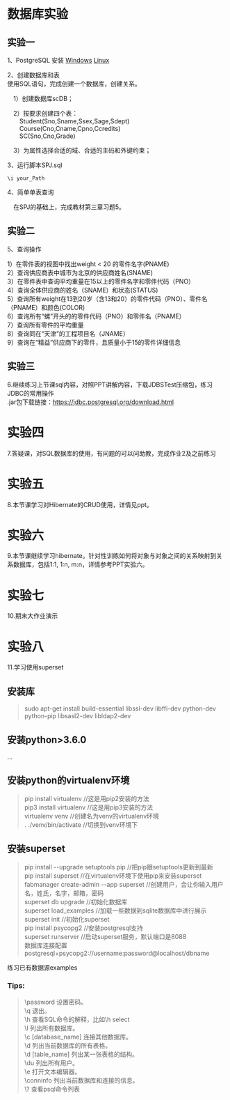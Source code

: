# 数据库实验
## 实验一
1、PostgreSQL 安装
[Windows](https://www.yiibai.com/postgresql/install-postgresql.html)
[Linux](https://www.cnblogs.com/freeweb/p/8006639.html)


2、创建数据库和表  
使用SQL语句，完成创建一个数据库，创建关系。

&emsp;1）创建数据库scDB；

&emsp;2）按要求创建四个表：  
&emsp;&emsp;Student(Sno,Sname,Ssex,Sage,Sdept)  
&emsp;&emsp;Course(Cno,Cname,Cpno,Ccredits)  
&emsp;&emsp;SC(Sno,Cno,Grade)
  
&emsp;3）为属性选择合适的域、合适的主码和外键约束；

3、运行脚本SPJ.sql
```
\i your_Path
```
4、简单单表查询  

&emsp;在SPJ的基础上，完成教材第三章习题5。

## 实验二
5、查询操作

  1）在零件表的视图中找出weight < 20 的零件名字(PNAME)  
  2）查询供应商表中城市为北京的供应商姓名(SNAME)  
  3）在零件表中查询平均重量在15以上的零件名字和零件代码（PNO）  
  4）查询全体供应商的姓名（SNAME）和状态(STATUS)  
  5）查询所有weight在13到20岁（含13和20）的零件代码（PNO）、零件名（PNAME）和颜色(COLOR)  
  6）查询所有“螺”开头的的零件代码（PNO）和零件名（PNAME）  
  7）查询所有零件的平均重量  
  8）查询同在“天津”的工程项目名（JNAME）  
  9）查询在“精益”供应商下的零件，且质量小于15的零件详细信息  

## 实验三
6.继续练习上节课sql内容，对照PPT讲解内容，下载JDBSTest压缩包，练习JDBC的常用操作  
.jar包下载链接：https://jdbc.postgresql.org/download.html

# 实验四
7.答疑课，对SQL数据库的使用，有问题的可以问助教，完成作业2及之前练习

# 实验五
8.本节课学习对Hibernate的CRUD使用，详情见ppt。

# 实验六
9.本节课继续学习hibernate。针对性训练如何将对象与对象之间的关系映射到关系数据库，包括1:1, 1:n, m:n，详情参考PPT实验六。

# 实验七
10.期末大作业演示

# 实验八
11.学习使用superset
## 安装库
>sudo apt-get install build-essential libssl-dev libffi-dev python-dev python-pip libsasl2-dev libldap2-dev  
## 安装python>3.6.0
...
## 安装python的virtualenv环境
>pip install virtualenv    //这是用pip2安装的方法  
>pip3 install virtualenv  //这是用pip3安装的方法  
>virtualenv venv          //创建名为venv的virtualenv环境  
>. ./venv/bin/activate    //切换到venv环境下  
## 安装superset
>pip install --upgrade setuptools pip  //把pip跟setuptools更新到最新  
>pip install superset   //在virtualenv环境下使用pip来安装superset  
>fabmanager create-admin --app superset   //创建用户，会让你输入用户名，姓氏，名字，邮箱，密码  
>superset db upgrade   //初始化数据库  
>superset load_examples  //加载一些数据到sqlite数据库中进行展示  
>superset init           //初始化superset  
>pip install psycopg2    //安装postgresql支持  
>superset runserver      //启动superset服务，默认端口是8088  
>数据库连接配置  
>postgresql+psycopg2://username:password@localhost/dbname  

练习已有数据源examples


### Tips:
>\password           设置密码。  
\q                  退出。  
\h                  查看SQL命令的解释，比如\h select    
\l                  列出所有数据库。  
\c [database_name]  连接其他数据库。  
\d                  列出当前数据库的所有表格。  
\d [table_name]     列出某一张表格的结构。  
\du                 列出所有用户。  
\e                  打开文本编辑器。  
\conninfo           列出当前数据库和连接的信息。  
\\?                  查看psql命令列表
